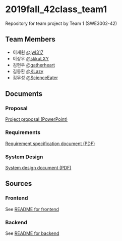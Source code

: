 # 2019fall_42class_team1
Repository for team project by Team 1 (SWE3002-42)

## Team Members
- 이재원 [@jwl317](https://github.com/jwl317)
- 이상우 [@skkuLXY](https://github.com/skkuLXY)
- 김현우 [@gatherheart](https://github.com/gatherheart)
- 김동환 [@KLazy](https://github.com/KLazy)
- 김무성 [@ScienceEater](https://github.com/ScienceEater)

## Documents

### Proposal
[Project proposal (PowerPoint)](docs/Proposal.pptx)

### Requirements
[Requirement specification document (PDF)](docs/requirement.pdf)

### System Design
[System design document (PDF)](docs/)

## Sources

### Frontend
See [README for frontend](src/Frontend/README.md)

### Backend
See [README for backend](src/Backend/README.md)
